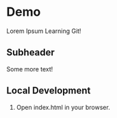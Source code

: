 # Demo

Lorem Ipsum
Learning Git!

## Subheader

Some more text!

## Local Development

1. Open index.html in your browser.

